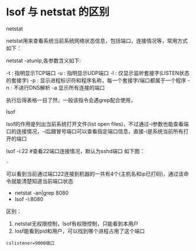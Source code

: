 # lsof 与 netstat 的区别 

netstat

netstat用来查看系统当前系统网络状态信息，包括端口，连接情况等，常用方式如下：

netstat -atunlp,各参数含义如下:

 -t : 指明显示TCP端口
 -u : 指明显示UDP端口
 -l : 仅显示监听套接字(LISTEN状态的套接字)
 -p : 显示进程标识符和程序名称，每一个套接字/端口都属于一个程序
 -n : 不进行DNS解析
 -a 显示所有连接的端口

执行后得表格一目了然，一般该指令会遇grep配合使用，

lsof

lsof的作用是列出当前系统打开文件(list open files)，不过通过-i参数也能查看端口的连接情况，-i后跟冒号端口可以查看指定端口信息，直接-i是系统当前所有打开的端口

lsof -i:22 #查看22端口连接情况，默认为sshd端口 如下图：

    -

可以看到当前通过端口22连接到机器的一共有4个(主机名和ip已打码)，通过该命令就能清楚知道当前端口状态

 - netstat -an|grep 8080
 - lsof -i:8080

区别：

 1. netstat无权限控制，lsof有权限控制，只能看到本用户
 2. losf能看到pid和用户，可以找到哪个进程占用了这个端口
 
 
`cslistener=9000端口` 